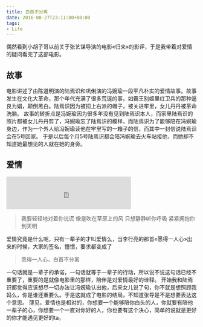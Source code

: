```yaml
---
title: 白首不分离
date: 2016-08-27T23:11:00+08:00
tags:
- Life
---
```


偶然看到小胡子哥以前关于张艺谋导演的电影«归来»的影评，于是我带着对爱情的疑问看完了这部电影。

## 故事

电影讲述了由陈道明演的陆焉识和巩俐演的冯婉瑜一段平凡朴实的爱情故事。故事发生在文化大革命，那个年代充满了很多荒诞的事，如霸王别姬里红卫兵的那种逼良为娼，颠倒黑白。陆焉识因为被扣上右派的帽子，被关进牢里，女儿丹丹被革命洗脑。
故事的转折点是冯婉瑜因为很多年没有见到陆焉识本人，而家里陆焉识的照片都被女儿丹丹剪了，冯婉瑜忘了陆焉识的模样，而陆焉识为了能够陪在冯婉瑜身边，作为一个外人给冯婉瑜读他在牢里写的一箱子的信，而其中一封信说陆焉识会在5号回家。
于是以后每个月5号陆焉识都会陪冯婉瑜去火车站接他，而她却不知道她最想见的人就在她的身旁。

## 爱情

<iframe frameborder="no" border="0" marginwidth="0" marginheight="0" width=330 height=86 src="http://music.163.com/outchain/player?type=2&id=32364799&auto=1&height=66"></iframe>

> 我要轻轻地对着你说谎
> 像是吹在草原上的风
> 只想静静听你呼吸
> 紧紧拥抱你到天明

爱情究竟是什么呢，只有一辈子的才叫爱情么，当李行亮的那首«愿得一人心»出来的时候，大家的签名，憧憬，要求都变成了
> 愿得一人心，白首不分离

一句话就是一辈子的承诺，一句话就等于一辈子的行动，所以说不说这句话已经不重要了，重要的是就像电影里的那样，陪伴是对爱情最好的诠释。
开始我和陆焉识都觉得应该想尽一切办法让冯婉瑜认出他，后来女儿说了句，你不就是想照顾我妈么，你是谁还重要么。于是这就成了电影的结局，不知道张导是不是想要表达这个意思。
薄见，爱情也是相对的，你想要一个能够陪你白头的人，你就要有陪他一辈子的心，你想要一个一直对你好的人，你也要有这个决心，简单的说就是更好的你才能遇见更好的ta。
